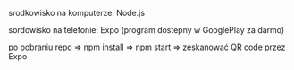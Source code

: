 srodkowisko na komputerze: Node.js

sordowisko na telefonie: Expo (program dostepny w GooglePlay za darmo)

po pobraniu repo => npm install => npm start => zeskanować QR code przez Expo
